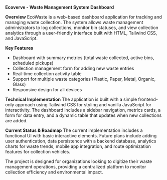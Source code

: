**Ecoverve - Waste Management System Dashboard**

**Overview**
EcoWaste is a web-based dashboard application for tracking and managing waste collection. The system allows waste management administrators to log collections, monitor bin statuses, and view collection analytics through a user-friendly interface built with HTML, Tailwind CSS, and JavaScript.

**Key Features**
- Dashboard with summary metrics (total waste collected, active bins, scheduled pickups)
- Collection management form for adding new waste entries
- Real-time collection activity table
- Support for multiple waste categories (Plastic, Paper, Metal, Organic, Glass)
- Responsive design for all devices

**Technical Implementation**
The application is built with a simple frontend-only approach using Tailwind CSS for styling and vanilla JavaScript for interactivity. The dashboard includes a sidebar navigation, metrics cards, a form for data entry, and a dynamic table that updates when new collections are added.

**Current Status & Roadmap**
The current implementation includes a functional UI with basic interactive elements. Future plans include adding user authentication, data persistence with a backend database, analytics charts for waste trends, mobile app integration, and route optimization features for collection vehicles.

The project is designed for organizations looking to digitize their waste management operations, providing a centralized platform to monitor collection efficiency and environmental impact.
